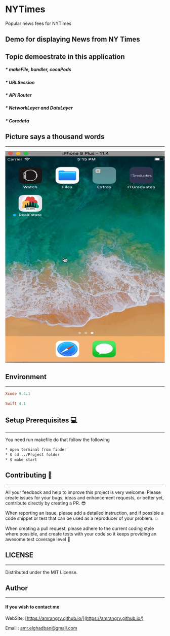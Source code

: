 # NYTimes
Popular news fees for NYTimes 

## Demo for displaying News from NY Times


Topic demoestrate in this application
---
##### * makeFile, bundler, cocaPods
##### * URLSession
##### * API Router
##### * NetworkLayer and DataLayer
##### * Coredata


##  Picture says a thousand words
---

![Alt text](https://github.com/amrangry/RealEstates_demo/blob/master/project_demo_gif.gif?raw=true "sample")


## Environment
---
```ruby
Xcode 9.4.1
```
```ruby
Swift 4.1
```

##  Setup Prerequisites   💻
---
You need run makefile do that follow the following 

```
* open terminal from finder
* $ cd ../Project folder 
* $ make start
```

## Contributing 🤘
---
All your feedback and help to improve this project is very welcome. Please create issues for your bugs, ideas and enhancement requests, or better yet, contribute directly by creating a PR. 😎

When reporting an issue, please add a detailed instruction, and if possible a code snippet or test that can be used as a reproducer of your problem. 💥

When creating a pull request, please adhere to the current coding style where possible, and create tests with your code so it keeps providing an awesome test coverage level 💪

## LICENSE
---
Distributed under the MIT License.


## Author
---
#### If you wish to contact me

WebSite: [https://amrangry.github.io/](https://amrangry.github.io/)

Email : amr.elghadban@gmail.com
